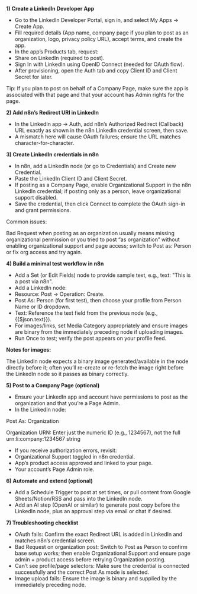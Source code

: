 **1) Create a LinkedIn Developer App**

- Go to the LinkedIn Developer Portal, sign in, and select My Apps → Create App.
- Fill required details (App name, company page if you plan to post as an organization, logo, privacy policy URL), accept terms, and create the app.
- In the app’s Products tab, request:
- Share on LinkedIn (required to post).
- Sign In with LinkedIn using OpenID Connect (needed for OAuth flow).
- After provisioning, open the Auth tab and copy Client ID and Client Secret for later.

Tip: If you plan to post on behalf of a Company Page, make sure the app is associated with that page and that your account has Admin rights for the page.

**2) Add n8n’s Redirect URI in LinkedIn**

- In the LinkedIn app → Auth, add n8n’s Authorized Redirect (Callback) URL exactly as shown in the n8n LinkedIn credential screen, then save.
- A mismatch here will cause OAuth failures; ensure the URL matches character-for-character.

**3) Create LinkedIn credentials in n8n**

- In n8n, add a LinkedIn node (or go to Credentials) and Create new Credential.
- Paste the LinkedIn Client ID and Client Secret.
- If posting as a Company Page, enable Organizational Support in the n8n LinkedIn credential; if posting only as a person, leave organizational support disabled.
- Save the credential, then click Connect to complete the OAuth sign-in and grant permissions.

Common issues:

Bad Request when posting as an organization usually means missing organizational permission or you tried to post “as organization” without enabling organizational support and page access; switch to Post as: Person or fix org access and try again.

**4) Build a minimal test workflow in n8n**

- Add a Set (or Edit Fields) node to provide sample text, e.g., text: "This is a post via n8n".
- Add a LinkedIn node:
- Resource: Post → Operation: Create.
- Post As: Person (for first test), then choose your profile from Person Name or ID dropdown.
- Text: Reference the text field from the previous node (e.g., {{$json.text}}).
- For images/links, set Media Category appropriately and ensure images are binary from the immediately preceding node if uploading images.
- Run Once to test; verify the post appears on your profile feed.

**Notes for images:**

The LinkedIn node expects a binary image generated/available in the node directly before it; often you’ll re-create or re-fetch the image right before the LinkedIn node so it passes as binary correctly.

**5) Post to a Company Page (optional)**

- Ensure your LinkedIn app and account have permissions to post as the organization and that you’re a Page Admin.
- In the LinkedIn node:

Post As: Organization

Organization URN: Enter just the numeric ID (e.g., 1234567), not the full urn:li:company:1234567 string

- If you receive authorization errors, revisit:
- Organizational Support toggled in n8n credential.
- App’s product access approved and linked to your page.
- Your account’s Page Admin role.

**6) Automate and extend (optional)**

- Add a Schedule Trigger to post at set times, or pull content from Google Sheets/Notion/RSS and pass into the LinkedIn node.
- Add an AI step (OpenAI or similar) to generate post copy before the LinkedIn node, plus an approval step via email or chat if desired.

**7) Troubleshooting checklist**

- OAuth fails: Confirm the exact Redirect URL is added in LinkedIn and matches n8n’s credential screen.
- Bad Request on organization post: Switch to Post as Person to confirm base setup works; then enable Organizational Support and ensure page admin + product access before retrying Organization posting.
- Can’t see profile/page selectors: Make sure the credential is connected successfully and the correct Post As mode is selected.
- Image upload fails: Ensure the image is binary and supplied by the immediately preceding node.
